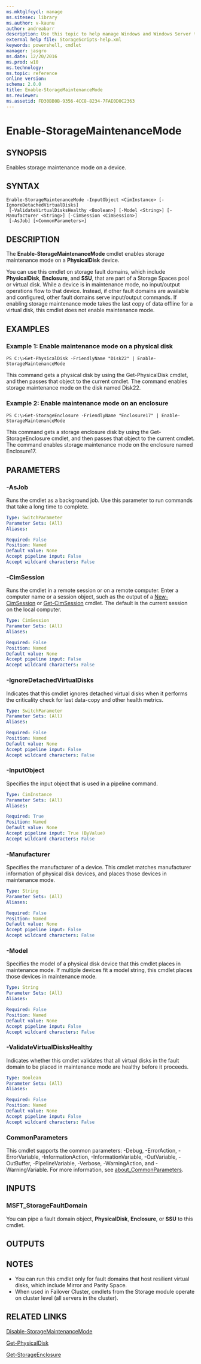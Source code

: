 ```yaml
---
ms.mktglfcycl: manage
ms.sitesec: library
ms.author: v-kaunu
author: andreabarr
description: Use this topic to help manage Windows and Windows Server technologies with Windows PowerShell.
external help file: StorageScripts-help.xml
keywords: powershell, cmdlet
manager: jasgro
ms.date: 12/20/2016
ms.prod: w10
ms.technology: 
ms.topic: reference
online version:
schema: 2.0.0
title: Enable-StorageMaintenanceMode
ms.reviewer:
ms.assetid: FD30BB0B-9356-4CC8-8234-7FAE0D0C2363
---
```


# Enable-StorageMaintenanceMode

## SYNOPSIS
Enables storage maintenance mode on a device.

## SYNTAX

```
Enable-StorageMaintenanceMode -InputObject <CimInstance> [-IgnoreDetachedVirtualDisks]
 [-ValidateVirtualDisksHealthy <Boolean>] [-Model <String>] [-Manufacturer <String>] [-CimSession <CimSession>]
 [-AsJob] [<CommonParameters>]
```

## DESCRIPTION
The **Enable-StorageMaintenanceMode** cmdlet enables storage maintenance mode on a **PhysicalDisk** device.

You can use this cmdlet on storage fault domains, which include **PhysicalDisk**, **Enclosure**, and **SSU**, that are part of a Storage Spaces pool or virtual disk.
While a device is in maintenance mode, no input/output operations flow to that device.
Instead, if other fault domains are available and configured, other fault domains serve input/output commands.
If enabling storage maintenance mode takes the last copy of data offline for a virtual disk, this cmdlet does not enable maintenance mode.

## EXAMPLES

### Example 1: Enable maintenance mode on a physical disk
```
PS C:\>Get-PhysicalDisk -FriendlyName "Disk22" | Enable-StorageMaintenanceMode
```

This command gets a physical disk by using the Get-PhysicalDisk cmdlet, and then passes that object to the current cmdlet.
The command enables storage maintenance mode on the disk named Disk22.

### Example 2: Enable maintenance mode on an enclosure
```
PS C:\>Get-StorageEnclosure -FriendlyName "Enclosure17" | Enable-StorageMaintenanceMode
```

This command gets a storage enclosure disk by using the Get-StorageEnclosure cmdlet, and then passes that object to the current cmdlet.
The command enables storage maintenance mode on the enclosure named Enclosure17.

## PARAMETERS

### -AsJob
Runs the cmdlet as a background job. Use this parameter to run commands that take a long time to complete.

```yaml
Type: SwitchParameter
Parameter Sets: (All)
Aliases:

Required: False
Position: Named
Default value: None
Accept pipeline input: False
Accept wildcard characters: False
```

### -CimSession
Runs the cmdlet in a remote session or on a remote computer.
Enter a computer name or a session object, such as the output of a [New-CimSession](http://go.microsoft.com/fwlink/p/?LinkId=227967) or [Get-CimSession](http://go.microsoft.com/fwlink/p/?LinkId=227966) cmdlet.
The default is the current session on the local computer.

```yaml
Type: CimSession
Parameter Sets: (All)
Aliases:

Required: False
Position: Named
Default value: None
Accept pipeline input: False
Accept wildcard characters: False
```

### -IgnoreDetachedVirtualDisks
Indicates that this cmdlet ignores detached virtual disks when it performs the criticality check for last data-copy and other health metrics.

```yaml
Type: SwitchParameter
Parameter Sets: (All)
Aliases:

Required: False
Position: Named
Default value: None
Accept pipeline input: False
Accept wildcard characters: False
```

### -InputObject
Specifies the input object that is used in a pipeline command.

```yaml
Type: CimInstance
Parameter Sets: (All)
Aliases:

Required: True
Position: Named
Default value: None
Accept pipeline input: True (ByValue)
Accept wildcard characters: False
```

### -Manufacturer
Specifies the manufacturer of a device.
This cmdlet matches manufacturer information of physical disk devices, and places those devices in maintenance mode.

```yaml
Type: String
Parameter Sets: (All)
Aliases:

Required: False
Position: Named
Default value: None
Accept pipeline input: False
Accept wildcard characters: False
```

### -Model
Specifies the model of a physical disk device that this cmdlet places in maintenance mode.
If multiple devices fit a model string, this cmdlet places those devices in maintenance mode.

```yaml
Type: String
Parameter Sets: (All)
Aliases:

Required: False
Position: Named
Default value: None
Accept pipeline input: False
Accept wildcard characters: False
```

### -ValidateVirtualDisksHealthy
Indicates whether this cmdlet validates that all virtual disks in the fault domain to be placed in maintenance mode are healthy before it proceeds.

```yaml
Type: Boolean
Parameter Sets: (All)
Aliases:

Required: False
Position: Named
Default value: None
Accept pipeline input: False
Accept wildcard characters: False
```

### CommonParameters
This cmdlet supports the common parameters: -Debug, -ErrorAction, -ErrorVariable, -InformationAction, -InformationVariable, -OutVariable, -OutBuffer, -PipelineVariable, -Verbose, -WarningAction, and -WarningVariable. For more information, see [about_CommonParameters](http://go.microsoft.com/fwlink/?LinkID=113216).

## INPUTS

### MSFT_StorageFaultDomain
You can pipe a fault domain object, **PhysicalDisk**, **Enclosure**, or **SSU** to this cmdlet.

## OUTPUTS

## NOTES
* You can run this cmdlet only for fault domains that host resilient virtual disks, which include Mirror and Parity Space.
* When used in Failover Cluster, cmdlets from the Storage module operate on cluster level (all servers in the cluster).

## RELATED LINKS

[Disable-StorageMaintenanceMode](./Disable-StorageMaintenanceMode.md)

[Get-PhysicalDisk](./Get-PhysicalDisk.md)

[Get-StorageEnclosure](./Get-StorageEnclosure.md)



